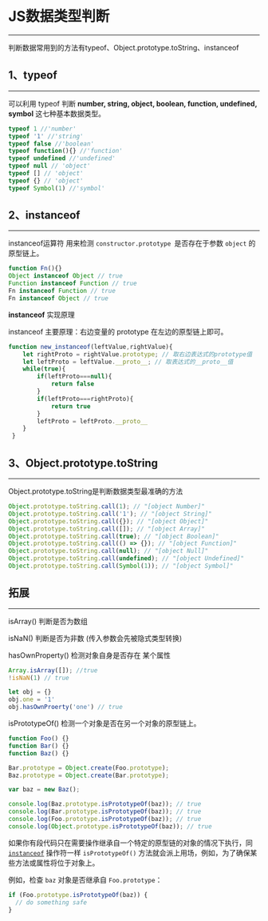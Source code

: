 # JS数据类型判断

------

判断数据常用到的方法有typeof、Object.prototype.toString、instanceof

## 1、typeof

------

可以利用 typeof 判断 **number, string, object, boolean, function, undefined, symbol** 这七种基本数据类型。

```js
typeof 1 //'number'
typeof '1' //'string'
typeof false //'boolean'
typeof function(){} //'function'
typeof undefined //'undefined'
typeof null // 'object'
typeof [] // 'object'
typeof {} // 'object'
typeof Symbol(1) //'symbol'
```



## 2、instanceof

------

instanceof运算符 用来检测 `constructor.prototype `是否存在于参数 `object` 的原型链上。

```js
function Fn(){}
Object instanceof Object // true
Function instanceof Function // true
Fn instanceof Function // true
Fn instanceof Object // true
```

**instanceof** 实现原理

instanceof 主要原理：右边变量的 prototype 在左边的原型链上即可。

```js
function new_instanceof(leftValue,rightValue){
    let rightProto = rightValue.prototype; // 取右边表达式的prototype值
    let leftProto = leftValue.__proto__; // 取表达式的__proto__值
    while(true){
    	if(leftProto===null){
        	return false   
        }
        if(leftProto===rightProto){
        	return true   
        }
        leftProto = leftProto.__proto__
    }
 }
```



## 3、**Object.prototype.toString**  

------

Object.prototype.toString是判断数据类型最准确的方法

```js
Object.prototype.toString.call(1); // "[object Number]"
Object.prototype.toString.call('1'); // "[object String]"
Object.prototype.toString.call({}); // "[object Object]"
Object.prototype.toString.call([]); // "[object Array]"
Object.prototype.toString.call(true); // "[object Boolean]"
Object.prototype.toString.call(() => {}); // "[object Function]"
Object.prototype.toString.call(null); // "[object Null]"
Object.prototype.toString.call(undefined); // "[object Undefined]"
Object.prototype.toString.call(Symbol(1)); // "[object Symbol]"
```



## 拓展

------

isArray() 判断是否为数组

isNaN() 判断是否为非数  (传入参数会先被隐式类型转换)

hasOwnProperty() 检测对象自身是否存在 某个属性

```js
Array.isArray([]); //true
!isNaN(1) // true

let obj = {}
obj.one = '1'
obj.hasOwnProerty('one') // true
```

isPrototypeOf() 检测一个对象是否在另一个对象的原型链上。

```js
function Foo() {}
function Bar() {}
function Baz() {}

Bar.prototype = Object.create(Foo.prototype);
Baz.prototype = Object.create(Bar.prototype);

var baz = new Baz();

console.log(Baz.prototype.isPrototypeOf(baz)); // true
console.log(Bar.prototype.isPrototypeOf(baz)); // true
console.log(Foo.prototype.isPrototypeOf(baz)); // true
console.log(Object.prototype.isPrototypeOf(baz)); // true
```

如果你有段代码只在需要操作继承自一个特定的原型链的对象的情况下执行，同 [`instanceof`](https://developer.mozilla.org/zh-CN/docs/Web/JavaScript/Reference/Operators/instanceof) 操作符一样 `isPrototypeOf()` 方法就会派上用场，例如，为了确保某些方法或属性将位于对象上。

例如，检查 `baz` 对象是否继承自 `Foo.prototype`：

```js
if (Foo.prototype.isPrototypeOf(baz)) {
  // do something safe
}
```


